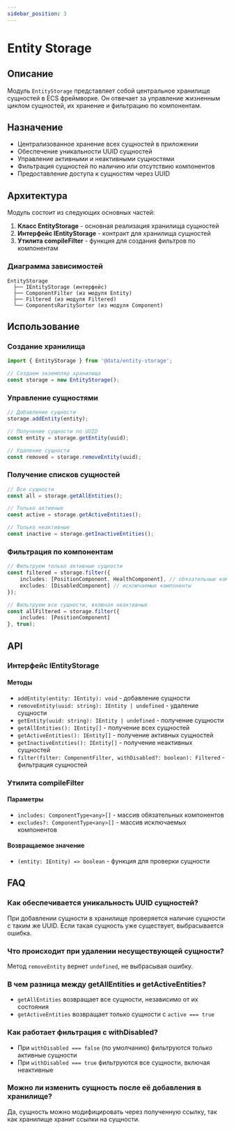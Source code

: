 ```yaml
---
sidebar_position: 3
---
```


# Entity Storage

## Описание
Модуль `EntityStorage` представляет собой центральное хранилище сущностей в ECS фреймворке. Он отвечает за управление жизненным циклом сущностей, их хранение и фильтрацию по компонентам.

## Назначение
- Централизованное хранение всех сущностей в приложении
- Обеспечение уникальности UUID сущностей
- Управление активными и неактивными сущностями
- Фильтрация сущностей по наличию или отсутствию компонентов
- Предоставление доступа к сущностям через UUID

## Архитектура
Модуль состоит из следующих основных частей:
1. **Класс EntityStorage** - основная реализация хранилища сущностей
2. **Интерфейс IEntityStorage** - контракт для хранилища сущностей
3. **Утилита compileFilter** - функция для создания фильтров по компонентам

### Диаграмма зависимостей
```
EntityStorage
  ├── IEntityStorage (интерфейс)
  ├── ComponentFilter (из модуля Entity)
  ├── Filtered (из модуля Filtered)
  └── ComponentsRaritySorter (из модуля Component)
```

## Использование

### Создание хранилища
```typescript
import { EntityStorage } from '@data/entity-storage';

// Создаем экземпляр хранилища
const storage = new EntityStorage();
```

### Управление сущностями
```typescript
// Добавление сущности
storage.addEntity(entity);

// Получение сущности по UUID
const entity = storage.getEntity(uuid);

// Удаление сущности
const removed = storage.removeEntity(uuid);
```

### Получение списков сущностей
```typescript
// Все сущности
const all = storage.getAllEntities();

// Только активные
const active = storage.getActiveEntities();

// Только неактивные
const inactive = storage.getInactiveEntities();
```

### Фильтрация по компонентам
```typescript
// Фильтруем только активные сущности
const filtered = storage.filter({
    includes: [PositionComponent, HealthComponent], // обязательные компоненты
    excludes: [DisabledComponent] // исключаемые компоненты
});

// Фильтруем все сущности, включая неактивные
const allFiltered = storage.filter({
    includes: [PositionComponent]
}, true);
```

## API

### Интерфейс IEntityStorage

#### Методы
- `addEntity(entity: IEntity): void` - добавление сущности
- `removeEntity(uuid: string): IEntity | undefined` - удаление сущности
- `getEntity(uuid: string): IEntity | undefined` - получение сущности
- `getAllEntities(): IEntity[]` - получение всех сущностей
- `getActiveEntities(): IEntity[]` - получение активных сущностей
- `getInactiveEntities(): IEntity[]` - получение неактивных сущностей
- `filter(filter: ComponentFilter, withDisabled?: boolean): Filtered` - фильтрация сущностей

### Утилита compileFilter

#### Параметры
- `includes: ComponentType<any>[]` - массив обязательных компонентов
- `excludes?: ComponentType<any>[]` - массив исключаемых компонентов

#### Возвращаемое значение
- `(entity: IEntity) => boolean` - функция для проверки сущности

## FAQ

### Как обеспечивается уникальность UUID сущностей?
При добавлении сущности в хранилище проверяется наличие сущности с таким же UUID. Если такая сущность уже существует, выбрасывается ошибка.

### Что происходит при удалении несуществующей сущности?
Метод `removeEntity` вернет `undefined`, не выбрасывая ошибку.

### В чем разница между getAllEntities и getActiveEntities?
- `getAllEntities` возвращает все сущности, независимо от их состояния
- `getActiveEntities` возвращает только сущности с `active === true`

### Как работает фильтрация с withDisabled?
- При `withDisabled === false` (по умолчанию) фильтруются только активные сущности
- При `withDisabled === true` фильтруются все сущности, включая неактивные

### Можно ли изменить сущность после её добавления в хранилище?
Да, сущность можно модифицировать через полученную ссылку, так как хранилище хранит ссылки на сущности.

